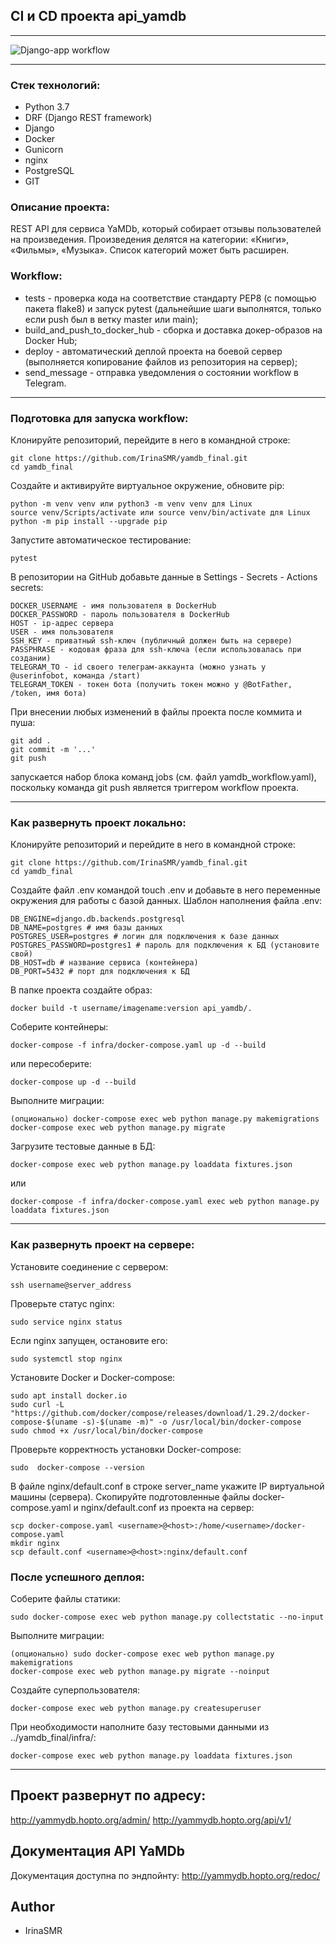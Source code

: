 ## CI и CD проекта api_yamdb
***

![Django-app workflow](https://github.com/IrinaSMR/yamdb_final/actions/workflows/yamdb_workflow.yml/badge.svg)
***

### Стек технологий:

- Python 3.7
- DRF (Django REST framework)
- Django
- Docker
- Gunicorn
- nginx
- PostgreSQL
- GIT

### Описание проекта:

REST API для сервиса YaMDb, который собирает отзывы пользователей на произведения. Произведения делятся на категории: «Книги», «Фильмы», «Музыка». Список категорий может быть расширен.

### Workflow:

- tests - проверка кода на соответствие стандарту PEP8 (с помощью пакета flake8) и запуск pytest (дальнейшие шаги выполнятся, только если push был в ветку master или main);
- build_and_push_to_docker_hub - сборка и доставка докер-образов на Docker Hub;
- deploy - автоматический деплой проекта на боевой сервер (выполняется копирование файлов из репозитория на сервер);
- send_message - отправка уведомления о состоянии workflow в Telegram.

***
### Подготовка для запуска workflow:

Клонируйте репозиторий, перейдите в него в командной строке:

```
git clone https://github.com/IrinaSMR/yamdb_final.git
cd yamdb_final
```

Создайте и активируйте виртуальное окружение, обновите pip:

```
python -m venv venv или python3 -m venv venv для Linux
source venv/Scripts/activate или source venv/bin/activate для Linux
python -m pip install --upgrade pip
```

Запустите автоматическое тестирование:

```
pytest
```

В репозитории на GitHub добавьте данные в Settings - Secrets - Actions secrets:

```
DOCKER_USERNAME - имя пользователя в DockerHub
DOCKER_PASSWORD - пароль пользователя в DockerHub
HOST - ip-адрес сервера
USER - имя пользователя
SSH_KEY - приватный ssh-ключ (публичный должен быть на сервере)
PASSPHRASE - кодовая фраза для ssh-ключа (если использовалась при создании)
TELEGRAM_TO - id своего телеграм-аккаунта (можно узнать у @userinfobot, команда /start)
TELEGRAM_TOKEN - токен бота (получить токен можно у @BotFather, /token, имя бота)
```

При внесении любых изменений в файлы проекта после коммита и пуша:

```
git add .
git commit -m '...'
git push
```
запускается набор блока команд jobs (см. файл yamdb_workflow.yaml), поскольку команда git push является триггером workflow проекта.
***

### Как развернуть проект локально:

Клонируйте репозиторий и перейдите в него в командной строке:

```
git clone https://github.com/IrinaSMR/yamdb_final.git
cd yamdb_final
```
Создайте файл .env командой touch .env и добавьте в него переменные окружения для работы с базой данных.
Шаблон наполнения файла .env:

```
DB_ENGINE=django.db.backends.postgresql
DB_NAME=postgres # имя базы данных
POSTGRES_USER=postgres # логин для подключения к базе данных
POSTGRES_PASSWORD=postgres1 # пароль для подключения к БД (установите свой)
DB_HOST=db # название сервиса (контейнера)
DB_PORT=5432 # порт для подключения к БД
```

В папке проекта создайте образ:

```
docker build -t username/imagename:version api_yamdb/.
```

Соберите контейнеры:

```
docker-compose -f infra/docker-compose.yaml up -d --build
```

или пересоберите:

```
docker-compose up -d --build
```

Выполните миграции:

```
(опционально) docker-compose exec web python manage.py makemigrations
docker-compose exec web python manage.py migrate
```

Загрузите тестовые данные в БД:

```
docker-compose exec web python manage.py loaddata fixtures.json
```

или

```
docker-compose -f infra/docker-compose.yaml exec web python manage.py loaddata fixtures.json
```
***

### Как развернуть проект на сервере:

Установите соединение с сервером:

```
ssh username@server_address
```

Проверьте статус nginx:

```
sudo service nginx status
```

Если nginx запущен, остановите его:

```
sudo systemctl stop nginx
```

Установите Docker и Docker-compose:

```
sudo apt install docker.io
sudo curl -L "https://github.com/docker/compose/releases/download/1.29.2/docker-compose-$(uname -s)-$(uname -m)" -o /usr/local/bin/docker-compose
sudo chmod +x /usr/local/bin/docker-compose
```

Проверьте корректность установки Docker-compose:

```
sudo  docker-compose --version
```

В файле nginx/default.conf в строке server_name укажите IP виртуальной машины (сервера).
Скопируйте подготовленные файлы docker-compose.yaml и nginx/default.conf из проекта на сервер:

```
scp docker-compose.yaml <username>@<host>:/home/<username>/docker-compose.yaml
mkdir nginx
scp default.conf <username>@<host>:nginx/default.conf
```

### После успешного деплоя:

Соберите файлы статики:

```
sudo docker-compose exec web python manage.py collectstatic --no-input
```

Выполните миграции:

```
(опционально) sudo docker-compose exec web python manage.py makemigrations
docker-compose exec web python manage.py migrate --noinput
```

Создайте суперпользователя:

```
docker-compose exec web python manage.py createsuperuser
```

При необходимости наполните базу тестовыми данными из ../yamdb_final/infra/:

```
docker-compose exec web python manage.py loaddata fixtures.json
```
***

## Проект развернут по адресу:

http://yammydb.hopto.org/admin/
http://yammydb.hopto.org/api/v1/

## Документация API YaMDb

Документация доступна по эндпойнту: http://yammydb.hopto.org/redoc/

## Author
- IrinaSMR
